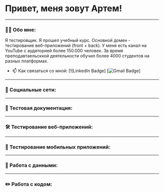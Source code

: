 # Привет, меня зовут Артем!

---

### 👨‍💻 Обо мне:

Я тестировщик. Я прошел учебный курс. Основной домен - тестирование веб-приложений (front + back). У меня есть канал на YouTube с аудиторией более 150.000 человек. Зв время преподавтаельсккой деятельности обучил более 4000 студентов на разных платформах.

- 📫 Как связаться со мной: [![LinkedIn Badge] [![Gmail Badge](https://img.shields.io/badge/-Gmail-red?style=flat&logo=Gmail&logoColor=white)]

---

### 🤝 Социальные сети:

  

---

### 📁 Тестовая документация:


---

### 🛠 Тестирование веб-приложений:



---

### 📱 Тестирование мобильных приложений:


---

### 💾 Работа с данными:



---

### ✏️ Работа с кодом:

